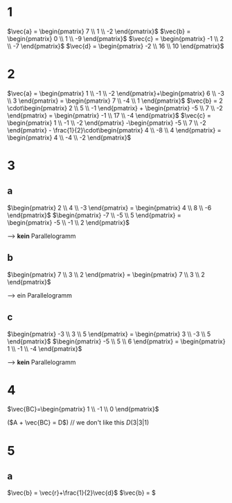 # 1
$\vec{a} = \begin{pmatrix} 7 \\ 1 \\ -2 \end{pmatrix}$
$\vec{b} = \begin{pmatrix} 0 \\ 1 \\ -9 \end{pmatrix}$ 
$\vec{c} = \begin{pmatrix} -1 \\ 2 \\ -7 \end{pmatrix}$
$\vec{d} = \begin{pmatrix} -2 \\ 16 \\ 10 \end{pmatrix}$

# 2
$\vec{a} = \begin{pmatrix} 1 \\ -1 \\ -2 \end{pmatrix}+\begin{pmatrix} 6 \\ -3 \\ 3 \end{pmatrix} = \begin{pmatrix} 7 \\ -4 \\ 1 \end{pmatrix}$
$\vec{b} = 2 \cdot\begin{pmatrix} 2 \\ 5 \\ -1 \end{pmatrix} + \begin{pmatrix} -5 \\ 7 \\ -2 \end{pmatrix} = \begin{pmatrix} -1 \\ 17 \\ -4 \end{pmatrix}$
$\vec{c} = \begin{pmatrix} 1 \\ -1 \\ -2 \end{pmatrix} -\begin{pmatrix} -5 \\ 7 \\ -2 \end{pmatrix} - \frac{1}{2}\cdot\begin{pmatrix} 4 \\ -8 \\ 4 \end{pmatrix} = \begin{pmatrix} 4 \\ -4 \\ -2 \end{pmatrix}$

# 3
## a
$\begin{pmatrix} 2 \\ 4 \\ -3 \end{pmatrix} = \begin{pmatrix} 4 \\ 8 \\ -6 \end{pmatrix}$
$\begin{pmatrix} -7 \\ -5 \\ 5 \end{pmatrix} = \begin{pmatrix} -5 \\ -1 \\ 2 \end{pmatrix}$

--> **kein** Parallelogramm

## b
$\begin{pmatrix} 7 \\ 3 \\ 2 \end{pmatrix} = \begin{pmatrix} 7 \\ 3 \\ 2 \end{pmatrix}$

--> ein Parallelogramm

## c
$\begin{pmatrix} -3 \\ 3 \\ 5 \end{pmatrix} = \begin{pmatrix} 3 \\ -3 \\ 5 \end{pmatrix}$
$\begin{pmatrix} -5 \\ 5 \\ 6 \end{pmatrix} = \begin{pmatrix} 1 \\ -1 \\ -4 \end{pmatrix}$

--> **kein** Parallelogramm

# 4
$\vec{BC}=\begin{pmatrix} 1 \\ -1 \\ 0 \end{pmatrix}$

($A + \vec{BC} = D$) // we don't like this
$D(3|3|1)$

# 5
## a
$\vec{b} = \vec{r}+\frac{1}{2}\vec{d}$
$\vec{b} = $